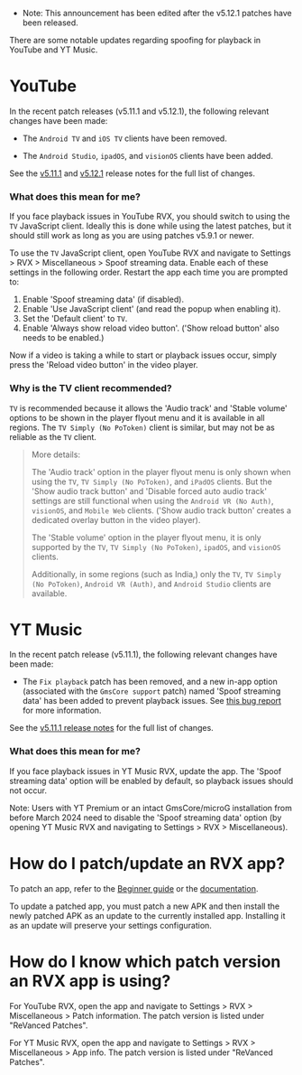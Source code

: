 - Note: This announcement has been edited after the v5.12.1 patches have been released.

There are some notable updates regarding spoofing for playback in YouTube and YT Music.

# YouTube

In the recent patch releases (v5.11.1 and v5.12.1), the following relevant changes have been made:

- The `Android TV` and `iOS TV` clients have been removed.

- The `Android Studio`, `ipadOS`, and `visionOS` clients have been added.

See the [v5.11.1](https://github.com/inotia00/revanced-patches/releases/tag/v5.11.1) and [v5.12.1](https://github.com/inotia00/revanced-patches/releases/tag/v5.12.1) release notes for the full list of changes.


### What does this mean for me?

If you face playback issues in YouTube RVX, you should switch to using the `TV` JavaScript client. Ideally this is done while using the latest patches, but it should still work as long as you are using patches v5.9.1 or newer.

To use the `TV` JavaScript client, open YouTube RVX and navigate to Settings > RVX > Miscellaneous > Spoof streaming data. Enable each of these settings in the following order. Restart the app each time you are prompted to:

1. Enable 'Spoof streaming data' (if disabled).
2. Enable 'Use JavaScript client' (and read the popup when enabling it).
3. Set the 'Default client' to `TV`.
4. Enable 'Always show reload video button'. ('Show reload button' also needs to be enabled.)

Now if a video is taking a while to start or playback issues occur, simply press the 'Reload video button' in the video player.


### Why is the TV client recommended?

`TV` is recommended because it allows the 'Audio track' and 'Stable volume' options to be shown in the player flyout menu and it is available in all regions. The `TV Simply (No PoToken)` client is similar, but may not be as reliable as the `TV` client.

> More details:
>
> The 'Audio track' option in the player flyout menu is only shown when using the `TV`, `TV Simply (No PoToken)`, and `iPadOS` clients. But the 'Show audio track button' and 'Disable forced auto audio track' settings are still functional when using the `Android VR (No Auth)`, `visionOS`, and `Mobile Web` clients. ('Show audio track button' creates a dedicated overlay button in the video player).
> 
> The 'Stable volume' option in the player flyout menu, it is only supported by the `TV`, `TV Simply (No PoToken)`, `ipadOS`, and `visionOS` clients. 
>
> Additionally, in some regions (such as India,) only the `TV`, `TV Simply (No PoToken)`, `Android VR (Auth)`, and `Android Studio` clients are available.



# YT Music

In the recent patch release (v5.11.1), the following relevant changes have been made:

- The `Fix playback` patch has been removed, and a new in-app option (associated with the `GmsCore support` patch) named 'Spoof streaming data' has been added to prevent playback issues. See [this bug report](https://github.com/inotia00/ReVanced_Extended/issues/3167) for more information.

See the [v5.11.1 release notes](https://github.com/inotia00/revanced-patches/releases/tag/v5.11.1) for the full list of changes.


### What does this mean for me?

If you face playback issues in YT Music RVX, update the app. The 'Spoof streaming data' option will be enabled by default, so playback issues should not occur.

Note: Users with YT Premium or an intact GmsCore/microG installation from before March 2024 need to disable the 'Spoof streaming data' option (by opening YT Music RVX and navigating to Settings > RVX > Miscellaneous).



# How do I patch/update an RVX app?

To patch an app, refer to the [Beginner guide](https://github.com/ReVanced-Extended-Community/Community-Guides/blob/main/community-wiki/guide-for-beginners.md) or the [documentation](https://github.com/inotia00/revanced-documentation#readme).

To update a patched app, you must patch a new APK and then install the newly patched APK as an update to the currently installed app. Installing it as an update will preserve your settings configuration.



# How do I know which patch version an RVX app is using?

For YouTube RVX, open the app and navigate to Settings > RVX > Miscellaneous > Patch information. The patch version is listed under "ReVanced Patches".

For YT Music RVX, open the app and navigate to Settings > RVX > Miscellaneous > App info. The patch version is listed under "ReVanced Patches".
